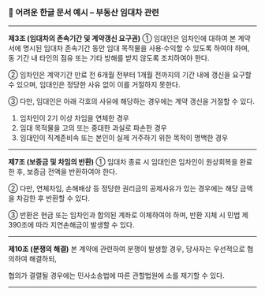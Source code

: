 ### 📄 어려운 한글 문서 예시 – 부동산 임대차 관련

---

**제3조 (임대차의 존속기간 및 계약갱신 요구권)**
① 임대인은 임차인에 대하여 본 계약서에 명시된 임대차 존속기간 동안 임대 목적물을 사용·수익할 수 있도록 하여야 하며, 동 기간 내 타인의 점유 또는 기타 방해를 받지 않도록 조치하여야 한다.

② 임차인은 계약기간 만료 전 6개월 전부터 1개월 전까지의 기간 내에 갱신을 요구할 수 있으며, 임대인은 정당한 사유 없이 이를 거절하지 못한다.

③ 다만, 임대인은 아래 각호의 사유에 해당하는 경우에는 계약 갱신을 거절할 수 있다.

1. 임차인이 2기 이상 차임을 연체한 경우
2. 임대 목적물을 고의 또는 중대한 과실로 파손한 경우
3. 임대인이 직계존비속 또는 본인이 실제 거주하기 위한 목적이 명백한 경우

---

**제7조 (보증금 및 차임의 반환)**
① 임대차 종료 시 임대인은 임차인이 원상회복을 완료한 후, 보증금 전액을 반환하여야 한다.

② 다만, 연체차임, 손해배상 등 정당한 권리금의 공제사유가 있는 경우에는 해당 금액을 차감한 후 반환할 수 있다.

③ 반환은 현금 또는 임차인과 합의된 계좌로 이체하여야 하며, 반환 지체 시 민법 제390조에 따라 지연손해금이 발생할 수 있다.

---

**제10조 (분쟁의 해결)**
본 계약에 관련하여 분쟁이 발생할 경우, 당사자는 우선적으로 협의하여 해결하되,

협의가 결렬될 경우에는 민사소송법에 따른 관할법원에 소를 제기할 수 있다.

---
